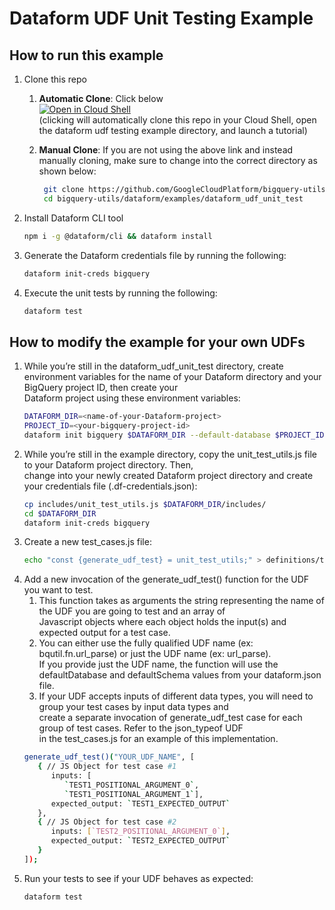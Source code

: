 # Dataform UDF Unit Testing Example

## How to run this example

1. Clone this repo
    1. **Automatic Clone**: Click below\
       [![Open in Cloud Shell](http://gstatic.com/cloudssh/images/open-btn.svg)](https://console.cloud.google.com/cloudshell/editor?cloudshell_git_repo=https%3A%2F%2Fgithub.com%2FGoogleCloudPlatform%2Fbigquery-utils.git&cloudshell_workspace=dataform/examples/dataform_udf_unit_test&cloudshell_tutorial=tutorial.md&cloudshell_open_in_editor=definitions/test_cases.js) \
       (clicking will automatically clone this repo in your Cloud Shell, open
       the dataform udf testing example directory, and launch a tutorial)

    1. **Manual Clone**: If you are not using the above link and instead
       manually cloning, make sure to change into the correct directory as shown
       below:
       ```bash
        git clone https://github.com/GoogleCloudPlatform/bigquery-utils.git
        cd bigquery-utils/dataform/examples/dataform_udf_unit_test
       ```
1. Install Dataform CLI tool
    ```bash
    npm i -g @dataform/cli && dataform install
    ```
1. Generate the Dataform credentials file by running the following:
   ```bash
   dataform init-creds bigquery
   ```
1. Execute the unit tests by running the following:
    ```bash
    dataform test
    ```

## How to modify the example for your own UDFs

1. While you’re still in the dataform_udf_unit_test directory, create environment variables for the name of your Dataform directory and your
   BigQuery project ID, then create your \
   Dataform project using these environment variables:
   ```bash
   DATAFORM_DIR=<name-of-your-Dataform-project>
   PROJECT_ID=<your-bigquery-project-id>
   dataform init bigquery $DATAFORM_DIR --default-database $PROJECT_ID
   ```
1. While you’re still in the example directory, copy the unit_test_utils.js file
   to your Dataform project directory. Then, \
   change into your newly created Dataform project directory and create your
   credentials file (.df-credentials.json):
   ```bash
   cp includes/unit_test_utils.js $DATAFORM_DIR/includes/
   cd $DATAFORM_DIR
   dataform init-creds bigquery
   ```
1. Create a new test_cases.js file:
   ```bash
   echo "const {generate_udf_test} = unit_test_utils;" > definitions/test_cases.js
   ```
1. Add a new invocation of the generate_udf_test() function for the UDF you want
   to test.
    1. This function takes as arguments the string representing the name of the
       UDF you are going to test and an array of\
       Javascript objects where each object holds the input(s) and expected
       output for a test case.
    2. You can either use the fully qualified UDF name (ex: bqutil.fn.url_parse)
       or just the UDF name (ex: url_parse). \
       If you provide just the UDF name, the function will use the
       defaultDatabase and defaultSchema values from your dataform.json file.
    3. If your UDF accepts inputs of different data types, you will need to
       group your test cases by input data types and\
       create a separate invocation of generate_udf_test case for each group of
       test cases. Refer to the json_typeof UDF\
       in the test_cases.js for an example of this implementation.
   ```bash
   generate_udf_test()("YOUR_UDF_NAME", [  
      { // JS Object for test case #1
         inputs: [
            `TEST1_POSITIONAL_ARGUMENT_0`,
            `TEST1_POSITIONAL_ARGUMENT_1`],
         expected_output: `TEST1_EXPECTED_OUTPUT`
      },
      { // JS Object for test case #2
         inputs: [`TEST2_POSITIONAL_ARGUMENT_0`],
         expected_output: `TEST2_EXPECTED_OUTPUT`
      }
   ]);

   ```
1. Run your tests to see if your UDF behaves as expected:
    ```bash
    dataform test
    ```
